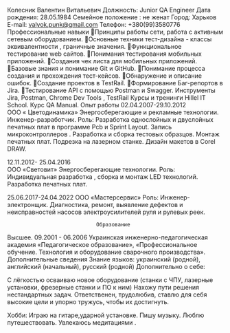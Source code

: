 Колесник Валентин Витальевич
Должность: Junior QA Engineer
Дата рождения:             28.05.1984
Семейное положение : не женат
Город:                            Харьков
E-mail:                              valyok.punk@gmail.com
Телефон:                        +380(99)3580776
                     Профессиональные навыки
Принципы работы сети, работа с активным сетевым оборудованием.
Основные техники тест-дизайна - классы эквивалентности , граничные значения.
Функциональное тестирование web сайтов.
Понимания тестирования мобильных приложений.
Создания чек листа для мобильных приложений.
Базовые знания и понимание Git и GitHub.
Понимание процесса создания и прохождения тест-кейсов.
Обнаружение и описание ошибок.
Создание проектов в TestRail.
Формирование Баг-репортов в Jira.
Тестирование API с помощью Postman и Swagger.
                                            Инструменты
Jira, Postman, Chrome Dev Tools , TestRail
                                            Курсы и тренинги 
Hillel IT School. Курс QA Manual.
                                   Опыт работы
 02.04.2007-29.10.2012   
ООО « Цветодинамика»   Энергосберегающие и рекламные технологии.
Инженер-разработчик. Роль: Разработка однослойных и двуслойных печатных плат в программе Pcb и Sprint Layout. Запись микроконтроллеров . Разработка и сборка тестовых образцов. Монтаж печатных плат. Подрезка на лазерном станке. Дизайн макетов в Corel DRAW.

12.11.2012- 25.04.2016         
ООО «Световит»    Энергосберегающие  технологии.
Роль: Индивидуальная разработка , сборка и монтаж  LED технологий.  Разработка  печатных плат.

25.06.2017-24.04.2022
ООО «Мастерсервис» 
Роль: Инженер-электронщик. Диагностика, ремонт, выявление дефектов и неисправностей насосов электроусилителей руля и рулевых реек.


                                 Образование 
Высшее.    09.2001 - 06.2006 
Украинская инженерно-педагогическая академия
«Педагогическое образование», «Профессиональное обучение. Технология и                 оборудование сварочного производства».
                          Дополнительные сведения
Знание языков: 
украинский (родной), английский (начальный), русский (родной)
Дополнительно о себе:

С лёгкостью осваиваю новое оборудование (станки с ЧПУ, лазерные установки, фрезерные станки и ПО к ним)
Нахожу пути решения нестандартных задач.
Ответственен, трудолюбив, ставлю для себя высокие цели и упорно тружусь, чтобы их достигнуть.

Хобби: Играю на гитаре,ударной установке. Пишу музыку.  Люблю путешествовать. Увлекаюсь медитациями .